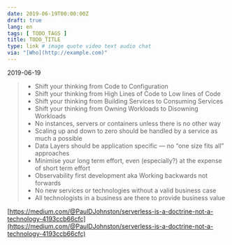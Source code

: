 ```yaml
---
date: 2019-06-19T00:00:00Z
draft: true
lang: en
tags: [ TODO_TAGS ]
title: TODO_TITLE
type: link # image quote video text audio chat
via: "[Who](http://example.com)"
---
```



2019-06-19

> * Shift your thinking from Code to Configuration
> * Shift your thinking from High Lines of Code to Low lines of Code
> * Shift your thinking from Building Services to Consuming Services
> * Shift your thinking from Owning Workloads to Disowning Workloads
> * No instances, servers or containers unless there is no other way
> * Scaling up and down to zero should be handled by a service as much a possible
> * Data Layers should be application specific — no “one size fits all” approaches
> * Minimise your long term effort, even (especially?) at the expense of short term effort
> * Observability first development aka Working backwards not forwards
> * No new services or technologies without a valid business case
> * All technologists in a business are there to provide business value

[https://medium.com/@PaulDJohnston/serverless-is-a-doctrine-not-a-technology-4193ccb66cfc](https://medium.com/@PaulDJohnston/serverless-is-a-doctrine-not-a-technology-4193ccb66cfc)


